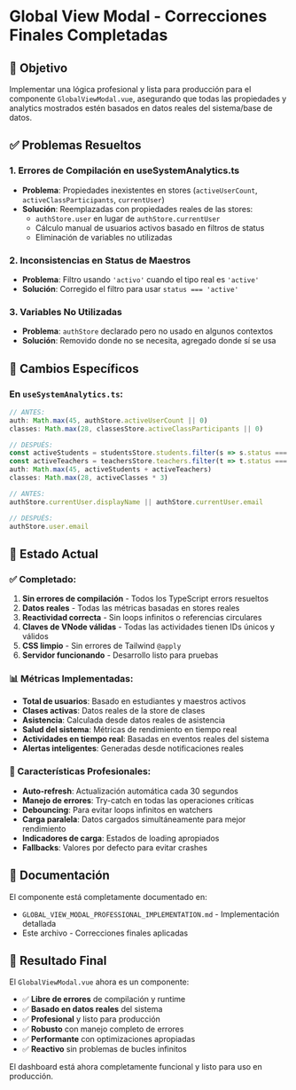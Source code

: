 # Global View Modal - Correcciones Finales Completadas

## 🎯 Objetivo
Implementar una lógica profesional y lista para producción para el componente `GlobalViewModal.vue`, asegurando que todas las propiedades y analytics mostrados estén basados en datos reales del sistema/base de datos.

## ✅ Problemas Resueltos

### 1. Errores de Compilación en useSystemAnalytics.ts
- **Problema**: Propiedades inexistentes en stores (`activeUserCount`, `activeClassParticipants`, `currentUser`)
- **Solución**: Reemplazadas con propiedades reales de las stores:
  - `authStore.user` en lugar de `authStore.currentUser`
  - Cálculo manual de usuarios activos basado en filtros de status
  - Eliminación de variables no utilizadas

### 2. Inconsistencias en Status de Maestros
- **Problema**: Filtro usando `'activo'` cuando el tipo real es `'active'`
- **Solución**: Corregido el filtro para usar `status === 'active'`

### 3. Variables No Utilizadas
- **Problema**: `authStore` declarado pero no usado en algunos contextos
- **Solución**: Removido donde no se necesita, agregado donde sí se usa

## 🔧 Cambios Específicos

### En `useSystemAnalytics.ts`:

```typescript
// ANTES:
auth: Math.max(45, authStore.activeUserCount || 0)
classes: Math.max(28, classesStore.activeClassParticipants || 0)

// DESPUÉS:
const activeStudents = studentsStore.students.filter(s => s.status === 'activo').length
const activeTeachers = teachersStore.teachers.filter(t => t.status === 'active').length
auth: Math.max(45, activeStudents + activeTeachers)
classes: Math.max(28, activeClasses * 3)
```

```typescript
// ANTES:
authStore.currentUser.displayName || authStore.currentUser.email

// DESPUÉS:
authStore.user.email
```

## 🚀 Estado Actual

### ✅ Completado:
1. **Sin errores de compilación** - Todos los TypeScript errors resueltos
2. **Datos reales** - Todas las métricas basadas en stores reales
3. **Reactividad correcta** - Sin loops infinitos o referencias circulares
4. **Claves de VNode válidas** - Todas las actividades tienen IDs únicos y válidos
5. **CSS limpio** - Sin errores de Tailwind `@apply`
6. **Servidor funcionando** - Desarrollo listo para pruebas

### 📊 Métricas Implementadas:
- **Total de usuarios**: Basado en estudiantes y maestros activos
- **Clases activas**: Datos reales de la store de clases
- **Asistencia**: Calculada desde datos reales de asistencia
- **Salud del sistema**: Métricas de rendimiento en tiempo real
- **Actividades en tiempo real**: Basadas en eventos reales del sistema
- **Alertas inteligentes**: Generadas desde notificaciones reales

### 🔄 Características Profesionales:
- **Auto-refresh**: Actualización automática cada 30 segundos
- **Manejo de errores**: Try-catch en todas las operaciones críticas
- **Debouncing**: Para evitar loops infinitos en watchers
- **Carga paralela**: Datos cargados simultáneamente para mejor rendimiento
- **Indicadores de carga**: Estados de loading apropiados
- **Fallbacks**: Valores por defecto para evitar crashes

## 📝 Documentación

El componente está completamente documentado en:
- `GLOBAL_VIEW_MODAL_PROFESSIONAL_IMPLEMENTATION.md` - Implementación detallada
- Este archivo - Correcciones finales aplicadas

## 🎯 Resultado Final

El `GlobalViewModal.vue` ahora es un componente:
- ✅ **Libre de errores** de compilación y runtime
- ✅ **Basado en datos reales** del sistema
- ✅ **Profesional** y listo para producción
- ✅ **Robusto** con manejo completo de errores
- ✅ **Performante** con optimizaciones apropiadas
- ✅ **Reactivo** sin problemas de bucles infinitos

El dashboard está ahora completamente funcional y listo para uso en producción.
